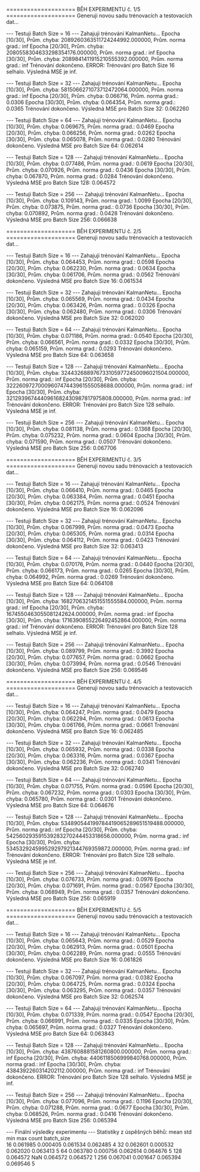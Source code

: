 
==================== BĚH EXPERIMENTU č. 1/5 ====================
Generuji novou sadu trénovacích a testovacích dat...

--- Testuji Batch Size = 16 ---
Zahajuji trénování KalmanNetu...
Epocha [10/30], Prům. chyba: 2089260363511724244992.000000, Prům. norma grad.: inf
Epocha [20/30], Prům. chyba: 2080558304633298354176.000000, Prům. norma grad.: inf
Epocha [30/30], Prům. chyba: 2089841411915210555392.000000, Prům. norma grad.: inf
Trénování dokončeno.
ERROR: Trénování pro Batch Size 16 selhalo. Výsledná MSE je inf.

--- Testuji Batch Size = 32 ---
Zahajuji trénování KalmanNetu...
Epocha [10/30], Prům. chyba: 5815066271073712472064.000000, Prům. norma grad.: inf
Epocha [20/30], Prům. chyba: 0.066716, Prům. norma grad.: 0.0306
Epocha [30/30], Prům. chyba: 0.064354, Prům. norma grad.: 0.0365
Trénování dokončeno.
Výsledná MSE pro Batch Size 32: 0.062260

--- Testuji Batch Size = 64 ---
Zahajuji trénování KalmanNetu...
Epocha [10/30], Prům. chyba: 0.069675, Prům. norma grad.: 0.0469
Epocha [20/30], Prům. chyba: 0.066256, Prům. norma grad.: 0.0262
Epocha [30/30], Prům. chyba: 0.065078, Prům. norma grad.: 0.0280
Trénování dokončeno.
Výsledná MSE pro Batch Size 64: 0.062614

--- Testuji Batch Size = 128 ---
Zahajuji trénování KalmanNetu...
Epocha [10/30], Prům. chyba: 0.077486, Prům. norma grad.: 0.0619
Epocha [20/30], Prům. chyba: 0.070926, Prům. norma grad.: 0.0436
Epocha [30/30], Prům. chyba: 0.067870, Prům. norma grad.: 0.0284
Trénování dokončeno.
Výsledná MSE pro Batch Size 128: 0.064572

--- Testuji Batch Size = 256 ---
Zahajuji trénování KalmanNetu...
Epocha [10/30], Prům. chyba: 0.109143, Prům. norma grad.: 1.0099
Epocha [20/30], Prům. chyba: 0.073875, Prům. norma grad.: 0.0736
Epocha [30/30], Prům. chyba: 0.070892, Prům. norma grad.: 0.0428
Trénování dokončeno.
Výsledná MSE pro Batch Size 256: 0.066638

==================== BĚH EXPERIMENTU č. 2/5 ====================
Generuji novou sadu trénovacích a testovacích dat...

--- Testuji Batch Size = 16 ---
Zahajuji trénování KalmanNetu...
Epocha [10/30], Prům. chyba: 0.064453, Prům. norma grad.: 0.0598
Epocha [20/30], Prům. chyba: 0.062230, Prům. norma grad.: 0.0634
Epocha [30/30], Prům. chyba: 0.061706, Prům. norma grad.: 0.0562
Trénování dokončeno.
Výsledná MSE pro Batch Size 16: 0.061534

--- Testuji Batch Size = 32 ---
Zahajuji trénování KalmanNetu...
Epocha [10/30], Prům. chyba: 0.065569, Prům. norma grad.: 0.0434
Epocha [20/30], Prům. chyba: 0.063426, Prům. norma grad.: 0.0326
Epocha [30/30], Prům. chyba: 0.062480, Prům. norma grad.: 0.0306
Trénování dokončeno.
Výsledná MSE pro Batch Size 32: 0.062020

--- Testuji Batch Size = 64 ---
Zahajuji trénování KalmanNetu...
Epocha [10/30], Prům. chyba: 0.071186, Prům. norma grad.: 0.0540
Epocha [20/30], Prům. chyba: 0.066561, Prům. norma grad.: 0.0332
Epocha [30/30], Prům. chyba: 0.065159, Prům. norma grad.: 0.0293
Trénování dokončeno.
Výsledná MSE pro Batch Size 64: 0.063658

--- Testuji Batch Size = 128 ---
Zahajuji trénování KalmanNetu...
Epocha [10/30], Prům. chyba: 3244326889767331059772450096021504.000000, Prům. norma grad.: inf
Epocha [20/30], Prům. chyba: 3222609727000960747443961555058688.000000, Prům. norma grad.: inf
Epocha [30/30], Prům. chyba: 3212939674440961682430987817975808.000000, Prům. norma grad.: inf
Trénování dokončeno.
ERROR: Trénování pro Batch Size 128 selhalo. Výsledná MSE je inf.

--- Testuji Batch Size = 256 ---
Zahajuji trénování KalmanNetu...
Epocha [10/30], Prům. chyba: 0.081138, Prům. norma grad.: 0.1368
Epocha [20/30], Prům. chyba: 0.075232, Prům. norma grad.: 0.0604
Epocha [30/30], Prům. chyba: 0.071590, Prům. norma grad.: 0.0507
Trénování dokončeno.
Výsledná MSE pro Batch Size 256: 0.067706

==================== BĚH EXPERIMENTU č. 3/5 ====================
Generuji novou sadu trénovacích a testovacích dat...

--- Testuji Batch Size = 16 ---
Zahajuji trénování KalmanNetu...
Epocha [10/30], Prům. chyba: 0.066410, Prům. norma grad.: 0.0465
Epocha [20/30], Prům. chyba: 0.063384, Prům. norma grad.: 0.0451
Epocha [30/30], Prům. chyba: 0.062175, Prům. norma grad.: 0.0524
Trénování dokončeno.
Výsledná MSE pro Batch Size 16: 0.062096

--- Testuji Batch Size = 32 ---
Zahajuji trénování KalmanNetu...
Epocha [10/30], Prům. chyba: 0.067999, Prům. norma grad.: 0.0473
Epocha [20/30], Prům. chyba: 0.065305, Prům. norma grad.: 0.0314
Epocha [30/30], Prům. chyba: 0.064112, Prům. norma grad.: 0.0423
Trénování dokončeno.
Výsledná MSE pro Batch Size 32: 0.063413

--- Testuji Batch Size = 64 ---
Zahajuji trénování KalmanNetu...
Epocha [10/30], Prům. chyba: 0.070176, Prům. norma grad.: 0.0440
Epocha [20/30], Prům. chyba: 0.066173, Prům. norma grad.: 0.0265
Epocha [30/30], Prům. chyba: 0.064992, Prům. norma grad.: 0.0269
Trénování dokončeno.
Výsledná MSE pro Batch Size 64: 0.064108

--- Testuji Batch Size = 128 ---
Zahajuji trénování KalmanNetu...
Epocha [10/30], Prům. chyba: 1682706321451551555584.000000, Prům. norma grad.: inf
Epocha [20/30], Prům. chyba: 1674550463055081242624.000000, Prům. norma grad.: inf
Epocha [30/30], Prům. chyba: 1716390855226492452864.000000, Prům. norma grad.: inf
Trénování dokončeno.
ERROR: Trénování pro Batch Size 128 selhalo. Výsledná MSE je inf.

--- Testuji Batch Size = 256 ---
Zahajuji trénování KalmanNetu...
Epocha [10/30], Prům. chyba: 0.089799, Prům. norma grad.: 0.3992
Epocha [20/30], Prům. chyba: 0.077657, Prům. norma grad.: 0.0662
Epocha [30/30], Prům. chyba: 0.073994, Prům. norma grad.: 0.0546
Trénování dokončeno.
Výsledná MSE pro Batch Size 256: 0.069546

==================== BĚH EXPERIMENTU č. 4/5 ====================
Generuji novou sadu trénovacích a testovacích dat...

--- Testuji Batch Size = 16 ---
Zahajuji trénování KalmanNetu...
Epocha [10/30], Prům. chyba: 0.064247, Prům. norma grad.: 0.0479
Epocha [20/30], Prům. chyba: 0.062294, Prům. norma grad.: 0.0613
Epocha [30/30], Prům. chyba: 0.061766, Prům. norma grad.: 0.0661
Trénování dokončeno.
Výsledná MSE pro Batch Size 16: 0.062485

--- Testuji Batch Size = 32 ---
Zahajuji trénování KalmanNetu...
Epocha [10/30], Prům. chyba: 0.065932, Prům. norma grad.: 0.0338
Epocha [20/30], Prům. chyba: 0.063316, Prům. norma grad.: 0.0367
Epocha [30/30], Prům. chyba: 0.062236, Prům. norma grad.: 0.0341
Trénování dokončeno.
Výsledná MSE pro Batch Size 32: 0.062740

--- Testuji Batch Size = 64 ---
Zahajuji trénování KalmanNetu...
Epocha [10/30], Prům. chyba: 0.071755, Prům. norma grad.: 0.0596
Epocha [20/30], Prům. chyba: 0.067232, Prům. norma grad.: 0.0303
Epocha [30/30], Prům. chyba: 0.065780, Prům. norma grad.: 0.0301
Trénování dokončeno.
Výsledná MSE pro Batch Size 64: 0.064676

--- Testuji Batch Size = 128 ---
Zahajuji trénování KalmanNetu...
Epocha [10/30], Prům. chyba: 534890544199784419065289651519488.000000, Prům. norma grad.: inf
Epocha [20/30], Prům. chyba: 542560293591539283270244453318656.000000, Prům. norma grad.: inf
Epocha [30/30], Prům. chyba: 534532924599529297921344769359872.000000, Prům. norma grad.: inf
Trénování dokončeno.
ERROR: Trénování pro Batch Size 128 selhalo. Výsledná MSE je inf.

--- Testuji Batch Size = 256 ---
Zahajuji trénování KalmanNetu...
Epocha [10/30], Prům. chyba: 0.076733, Prům. norma grad.: 0.0976
Epocha [20/30], Prům. chyba: 0.071691, Prům. norma grad.: 0.0567
Epocha [30/30], Prům. chyba: 0.068949, Prům. norma grad.: 0.0357
Trénování dokončeno.
Výsledná MSE pro Batch Size 256: 0.065919

==================== BĚH EXPERIMENTU č. 5/5 ====================
Generuji novou sadu trénovacích a testovacích dat...

--- Testuji Batch Size = 16 ---
Zahajuji trénování KalmanNetu...
Epocha [10/30], Prům. chyba: 0.065643, Prům. norma grad.: 0.0529
Epocha [20/30], Prům. chyba: 0.062913, Prům. norma grad.: 0.0501
Epocha [30/30], Prům. chyba: 0.062289, Prům. norma grad.: 0.0555
Trénování dokončeno.
Výsledná MSE pro Batch Size 16: 0.061826

--- Testuji Batch Size = 32 ---
Zahajuji trénování KalmanNetu...
Epocha [10/30], Prům. chyba: 0.067097, Prům. norma grad.: 0.0382
Epocha [20/30], Prům. chyba: 0.064725, Prům. norma grad.: 0.0324
Epocha [30/30], Prům. chyba: 0.063295, Prům. norma grad.: 0.0357
Trénování dokončeno.
Výsledná MSE pro Batch Size 32: 0.062574

--- Testuji Batch Size = 64 ---
Zahajuji trénování KalmanNetu...
Epocha [10/30], Prům. chyba: 0.071339, Prům. norma grad.: 0.0547
Epocha [20/30], Prům. chyba: 0.066991, Prům. norma grad.: 0.0335
Epocha [30/30], Prům. chyba: 0.065697, Prům. norma grad.: 0.0327
Trénování dokončeno.
Výsledná MSE pro Batch Size 64: 0.063843

--- Testuji Batch Size = 128 ---
Zahajuji trénování KalmanNetu...
Epocha [10/30], Prům. chyba: 4387608881581260800.000000, Prům. norma grad.: inf
Epocha [20/30], Prům. chyba: 4406118506999840768.000000, Prům. norma grad.: inf
Epocha [30/30], Prům. chyba: 4384392260314202112.000000, Prům. norma grad.: inf
Trénování dokončeno.
ERROR: Trénování pro Batch Size 128 selhalo. Výsledná MSE je inf.

--- Testuji Batch Size = 256 ---
Zahajuji trénování KalmanNetu...
Epocha [10/30], Prům. chyba: 0.077096, Prům. norma grad.: 0.1196
Epocha [20/30], Prům. chyba: 0.071288, Prům. norma grad.: 0.0677
Epocha [30/30], Prům. chyba: 0.068526, Prům. norma grad.: 0.0416
Trénování dokončeno.
Výsledná MSE pro Batch Size 256: 0.065394


--- Finální výsledky experimentu ---
Statistiky z úspěšných běhů:
                mean       std       min       max  count
batch_size                                               
16          0.061985  0.000405  0.061534  0.062485      4
32          0.062601  0.000532  0.062020  0.063413      5
64          0.063780  0.000756  0.062614  0.064676      5
128         0.064572       NaN  0.064572  0.064572      1
256         0.067041  0.001647  0.065394  0.069546      5